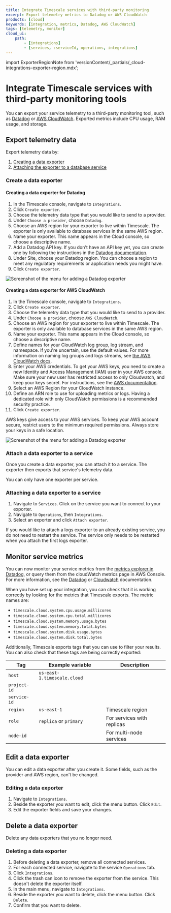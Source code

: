 ```yaml
---
title: Integrate Timescale services with third-party monitoring
excerpt: Export telemetry metrics to Datadog or AWS CloudWatch
products: [cloud]
keywords: [integration, metrics, Datadog, AWS CloudWatch]
tags: [telemetry, monitor]
cloud_ui:
    path:
        - [integrations]
        - [services, :serviceId, operations, integrations]
---
```


import ExporterRegionNote from 'versionContent/_partials/_cloud-integrations-exporter-region.mdx';

# Integrate Timescale services with third-party monitoring tools

You can export your service telemetry to a third-party monitoring tool, such as
[Datadog][datadog] or [AWS CloudWatch][cloudwatch]. Exported metrics include
CPU usage, RAM usage, and storage.

## Export telemetry data

Export telemetry data by:

1.  [Creating a data exporter][create-exporter]
1.  [Attaching the exporter to a database service][attach-exporter]

### Create a data exporter

<ExporterRegionNote />

<Tabs label="Create a data exporter">

<Tab title="Datadog">

<Procedure>

#### Creating a data exporter for Datadog

1.  In the Timescale console, navigate to `Integrations`.
1.  Click `Create exporter`.
1.  Choose the telemetry data type that you would like to send to a provider.
1.  Under `Choose a provider`, choose `Datadog`.
1.  Choose an AWS region for your exporter to live within Timescale. The
    exporter is only available to database services in the same AWS region.
1.  Name your exporter. This name appears in the Cloud console, so choose a
    descriptive name.
1.  Add a Datadog API key. If you don't have an API key yet, you can create one
    by following the instructions in the [Datadog
    documentation][datadog-api-key].
1.  Under Site, choose your Datadog region. You can choose a region to meet any
    regulatory requirements or application needs you might have.
1.  Click `Create exporter`.

<img class="main-content__illustration"
src="https://assets.timescale.com/docs/images/tsc-integrations-datadog.png"
alt="Screenshot of the menu for adding a Datadog exporter" />

</Procedure>

</Tab>

<Tab title="AWS CloudWatch">

<Procedure>

#### Creating a data exporter for AWS CloudWatch

1.  In the Timescale console, navigate to `Integrations`.
1.  Click `Create exporter`.
1.  Choose the telemetry data type that you would like to send to a provider.
1.  Under `Choose a provider`, choose `AWS CloudWatch`.
1.  Choose an AWS region for your exporter to live within Timescale. The
    exporter is only available to database services in the same AWS region.
1.  Name your exporter. This name appears in the Cloud console, so choose a
    descriptive name.
1.  Define names for your CloudWatch log group, log stream, and namespace. If
    you're uncertain, use the default values. For more information on naming log
    groups and logs streams, see [the AWS CloudWatch
    docs][cloudwatch-log-naming].
1.  Enter your AWS credentials. To get your AWS keys, you need to create a new
    Identity and Access Management (IAM) user in your AWS console. Make sure
    your new user has restricted access to only Cloudwatch, and keep your keys
    secret. For instructions, see the [AWS documentation][aws-access-keys].
1.  Select an AWS Region for your CloudWatch instance.
1.  <Optional />Define an ARN role to use for uploading metrics or logs. Having a
    dedicated role with only CloudWatch permissions is a recommended security
    practice.
1.  Click `Create exporter`.

<Highlight type="warning">
AWS keys give access to your AWS services. To keep your AWS account secure,
restrict users to the minimum required permissions. Always store your keys in a
safe location.
</Highlight>

<img class="main-content__illustration"
src="https://assets.timescale.com/docs/images/tsc-integrations-cloudwatch.png"
alt="Screenshot of the menu for adding a Datadog exporter" />

</Procedure>

</Tab>

</Tabs>

### Attach a data exporter to a service

Once you create a data exporter, you can attach it to a service. The exporter
then exports that service's telemetry data.

You can only have one exporter per service.

<ExporterRegionNote />

<Procedure>

### Attaching a data exporter to a service

1.  Navigate to `Services`. Click on the service you want to connect to your
    exporter.
1.  Navigate to `Operations`, then `Integrations`.
1.  Select an exporter and click `Attach exporter`.

<Highlight type="warning">
If you would like to attach a logs exporter to an already existing 
service, you do not need to restart the service. The service only 
needs to be restarted when you attach the first logs exporter.
</Highlight>

</Procedure>

## Monitor service metrics

You can now monitor your service metrics from the [metrics explorer in
Datadog][datadog-metrics-explorer], or query them from the cloudWatch metrics
page in AWS Console. For more information, see the [Datadog][datadog-docs] or
[Cloudwatch][cloudwatch-docs] documentation.

When you have set up your integration, you can check that it is working
correctly by looking for the metrics that Timescale exports. The metric
names are:

*   `timescale.cloud.system.cpu.usage.millicores`
*   `timescale.cloud.system.cpu.total.millicores`
*   `timescale.cloud.system.memory.usage.bytes`
*   `timescale.cloud.system.memory.total.bytes`
*   `timescale.cloud.system.disk.usage.bytes`
*   `timescale.cloud.system.disk.total.bytes`

Additionally, Timescale exports tags that you can use to filter your
results. You can also check that these tags are being correctly exported:

|Tag|Example variable|Description|
|-|-|-|
|`host`|`us-east-1.timescale.cloud`||
|`project-id`|||
|`service-id`|||
|`region`|`us-east-1`|Timescale region|
|`role`|`replica` or `primary`|For services with replicas|
|`node-id`||For multi-node services|

## Edit a data exporter

You can edit a data exporter after you create it. Some fields, such as the
provider and AWS region, can't be changed.

<Procedure>

### Editing a data exporter

1.  Navigate to `Integrations`.
1.  Beside the exporter you want to edit, click the menu button. Click `Edit`.
1.  Edit the exporter fields and save your changes.

</Procedure>

## Delete a data exporter

Delete any data exporters that you no longer need.

<Procedure>

### Deleting a data exporter

1.  Before deleting a data exporter, remove all connected services.
1.  For each connected service, navigate to the service `Operations` tab.
1.  Click `Integrations`.
1.  Click the trash can icon to remove the exporter from the service. This
    doesn't delete the exporter itself.
1.  In the main menu, navigate to `Integrations`.
1.  Beside the exporter you want to delete, click the menu button. Click
    `Delete`.
1.  Confirm that you want to delete.

</Procedure>

[attach-exporter]: #attach-a-data-exporter-to-a-service
[aws-access-keys]: https://docs.aws.amazon.com/IAM/latest/UserGuide/id_users_create.html#id_users_create_console
[cloudwatch]: https://aws.amazon.com/cloudwatch/
[cloudwatch-docs]: https://docs.aws.amazon.com/cloudwatch/index.html
[cloudwatch-log-naming]: https://docs.aws.amazon.com/AmazonCloudWatch/latest/logs/Working-with-log-groups-and-streams.html
[create-exporter]: #create-a-data-exporter
[datadog]: https://www.datadoghq.com
[datadog-api-key]: https://docs.datadoghq.com/account_management/api-app-keys/#add-an-api-key-or-client-token
[datadog-docs]: https://docs.datadoghq.com/
[datadog-metrics-explorer]: https://app.datadoghq.com/metric/explorer
